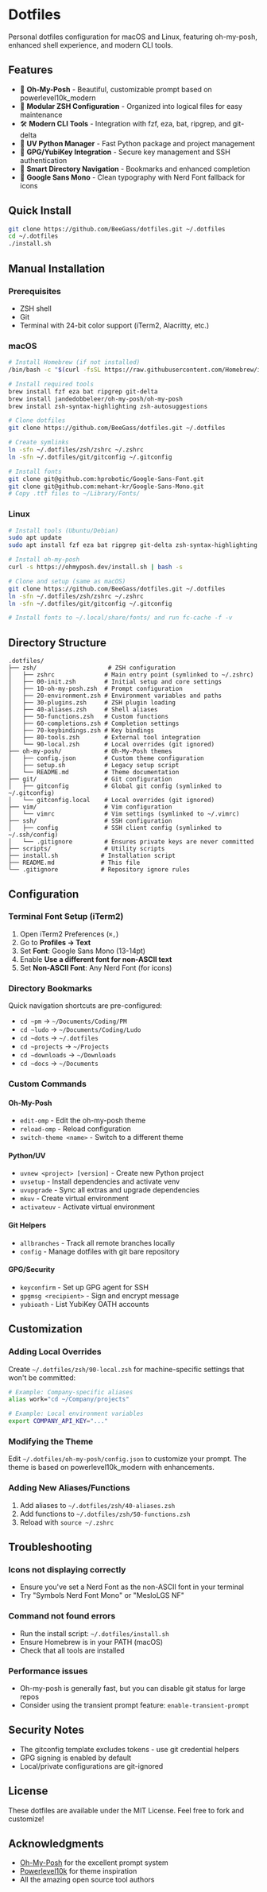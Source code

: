 # Dotfiles

Personal dotfiles configuration for macOS and Linux, featuring oh-my-posh, enhanced shell experience, and modern CLI tools.

## Features

- 🚀 **Oh-My-Posh** - Beautiful, customizable prompt based on powerlevel10k_modern
- 🔧 **Modular ZSH Configuration** - Organized into logical files for easy maintenance
- 🛠️ **Modern CLI Tools** - Integration with fzf, eza, bat, ripgrep, and git-delta
- 🐍 **UV Python Manager** - Fast Python package and project management
- 🔐 **GPG/YubiKey Integration** - Secure key management and SSH authentication
- 📁 **Smart Directory Navigation** - Bookmarks and enhanced completion
- 🎨 **Google Sans Mono** - Clean typography with Nerd Font fallback for icons

## Quick Install

```bash
git clone https://github.com/BeeGass/dotfiles.git ~/.dotfiles
cd ~/.dotfiles
./install.sh
```

## Manual Installation

### Prerequisites

- ZSH shell
- Git
- Terminal with 24-bit color support (iTerm2, Alacritty, etc.)

### macOS

```bash
# Install Homebrew (if not installed)
/bin/bash -c "$(curl -fsSL https://raw.githubusercontent.com/Homebrew/install/HEAD/install.sh)"

# Install required tools
brew install fzf eza bat ripgrep git-delta
brew install jandedobbeleer/oh-my-posh/oh-my-posh
brew install zsh-syntax-highlighting zsh-autosuggestions

# Clone dotfiles
git clone https://github.com/BeeGass/dotfiles.git ~/.dotfiles

# Create symlinks
ln -sfn ~/.dotfiles/zsh/zshrc ~/.zshrc
ln -sfn ~/.dotfiles/git/gitconfig ~/.gitconfig

# Install fonts
git clone git@github.com:hprobotic/Google-Sans-Font.git
git clone git@github.com:mehant-kr/Google-Sans-Mono.git
# Copy .ttf files to ~/Library/Fonts/
```

### Linux

```bash
# Install tools (Ubuntu/Debian)
sudo apt update
sudo apt install fzf eza bat ripgrep git-delta zsh-syntax-highlighting zsh-autosuggestions

# Install oh-my-posh
curl -s https://ohmyposh.dev/install.sh | bash -s

# Clone and setup (same as macOS)
git clone https://github.com/BeeGass/dotfiles.git ~/.dotfiles
ln -sfn ~/.dotfiles/zsh/zshrc ~/.zshrc
ln -sfn ~/.dotfiles/git/gitconfig ~/.gitconfig

# Install fonts to ~/.local/share/fonts/ and run fc-cache -f -v
```

## Directory Structure

```
.dotfiles/
├── zsh/                    # ZSH configuration
│   ├── zshrc              # Main entry point (symlinked to ~/.zshrc)
│   ├── 00-init.zsh        # Initial setup and core settings
│   ├── 10-oh-my-posh.zsh  # Prompt configuration
│   ├── 20-environment.zsh # Environment variables and paths
│   ├── 30-plugins.zsh     # ZSH plugin loading
│   ├── 40-aliases.zsh     # Shell aliases
│   ├── 50-functions.zsh   # Custom functions
│   ├── 60-completions.zsh # Completion settings
│   ├── 70-keybindings.zsh # Key bindings
│   ├── 80-tools.zsh       # External tool integration
│   └── 90-local.zsh       # Local overrides (git ignored)
├── oh-my-posh/            # Oh-My-Posh themes
│   ├── config.json        # Custom theme configuration
│   ├── setup.sh           # Legacy setup script
│   └── README.md          # Theme documentation
├── git/                   # Git configuration
│   ├── gitconfig          # Global git config (symlinked to ~/.gitconfig)
│   └── gitconfig.local    # Local overrides (git ignored)
├── vim/                   # Vim configuration
│   └── vimrc              # Vim settings (symlinked to ~/.vimrc)
├── ssh/                   # SSH configuration
│   ├── config             # SSH client config (symlinked to ~/.ssh/config)
│   └── .gitignore         # Ensures private keys are never committed
├── scripts/               # Utility scripts
├── install.sh            # Installation script
├── README.md             # This file
└── .gitignore            # Repository ignore rules
```

## Configuration

### Terminal Font Setup (iTerm2)

1. Open iTerm2 Preferences (`⌘,`)
2. Go to **Profiles → Text**
3. Set **Font**: Google Sans Mono (13-14pt)
4. Enable **Use a different font for non-ASCII text**
5. Set **Non-ASCII Font**: Any Nerd Font (for icons)

### Directory Bookmarks

Quick navigation shortcuts are pre-configured:

- `cd ~pm` → `~/Documents/Coding/PM`
- `cd ~ludo` → `~/Documents/Coding/Ludo`
- `cd ~dots` → `~/.dotfiles`
- `cd ~projects` → `~/Projects`
- `cd ~downloads` → `~/Downloads`
- `cd ~docs` → `~/Documents`

### Custom Commands

#### Oh-My-Posh
- `edit-omp` - Edit the oh-my-posh theme
- `reload-omp` - Reload configuration
- `switch-theme <name>` - Switch to a different theme

#### Python/UV
- `uvnew <project> [version]` - Create new Python project
- `uvsetup` - Install dependencies and activate venv
- `uvupgrade` - Sync all extras and upgrade dependencies
- `mkuv` - Create virtual environment
- `activateuv` - Activate virtual environment

#### Git Helpers
- `allbranches` - Track all remote branches locally
- `config` - Manage dotfiles with git bare repository

#### GPG/Security
- `keyconfirm` - Set up GPG agent for SSH
- `gpgmsg <recipient>` - Sign and encrypt message
- `yubioath` - List YubiKey OATH accounts

## Customization

### Adding Local Overrides

Create `~/.dotfiles/zsh/90-local.zsh` for machine-specific settings that won't be committed:

```bash
# Example: Company-specific aliases
alias work="cd ~/Company/projects"

# Example: Local environment variables
export COMPANY_API_KEY="..."
```

### Modifying the Theme

Edit `~/.dotfiles/oh-my-posh/config.json` to customize your prompt. The theme is based on powerlevel10k_modern with enhancements.

### Adding New Aliases/Functions

1. Add aliases to `~/.dotfiles/zsh/40-aliases.zsh`
2. Add functions to `~/.dotfiles/zsh/50-functions.zsh`
3. Reload with `source ~/.zshrc`

## Troubleshooting

### Icons not displaying correctly
- Ensure you've set a Nerd Font as the non-ASCII font in your terminal
- Try "Symbols Nerd Font Mono" or "MesloLGS NF"

### Command not found errors
- Run the install script: `~/.dotfiles/install.sh`
- Ensure Homebrew is in your PATH (macOS)
- Check that all tools are installed

### Performance issues
- Oh-my-posh is generally fast, but you can disable git status for large repos
- Consider using the transient prompt feature: `enable-transient-prompt`

## Security Notes

- The gitconfig template excludes tokens - use git credential helpers
- GPG signing is enabled by default
- Local/private configurations are git-ignored

## License

These dotfiles are available under the MIT License. Feel free to fork and customize!

## Acknowledgments

- [Oh-My-Posh](https://ohmyposh.dev/) for the excellent prompt system
- [Powerlevel10k](https://github.com/romkatv/powerlevel10k) for theme inspiration
- All the amazing open source tool authors
